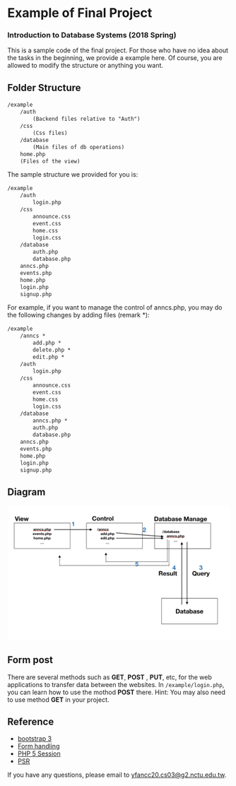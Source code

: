 # Example of Final Project

### Introduction to Database Systems (2018 Spring)

This is a sample code of the final project. For those who have no idea about the tasks in the beginning, we provide a example here. Of course, you are allowed to  modify the structure or anything you want.

## Folder Structure
```
/example
	/auth
		(Backend files relative to "Auth")
	/css
		(Css files)
	/database
		(Main files of db operations)
	home.php
	(Files of the view)
```

The sample structure we provided for you is:
```
/example
	/auth
		login.php
	/css
		announce.css
		event.css
		home.css
		login.css
	/database
		auth.php
		database.php
	anncs.php
	events.php
	home.php
	login.php
	signup.php
```

For example, if you want to manage the control of anncs.php, you may do the following changes by adding files (remark \*):
```
/example
	/anncs *
		add.php *
		delete.php *
		edit.php *
	/auth
		login.php
	/css
		announce.css
		event.css
		home.css
		login.css
	/database
		anncs.php *
		auth.php
		database.php
	anncs.php
	events.php
	home.php
	login.php
	signup.php
```

## Diagram
![Alt text](diagram.png?raw=true "Diagram")

## Form post
There are several methods such as **GET**, **POST** , **PUT**, etc, for the web applications to transfer data between the websites.
In `/example/login.php`, you can learn how to use the mothod **POST** there.
Hint: You may also need to use method **GET** in your project.


## Reference
- [bootstrap 3](http://getbootstrap.com/docs/3.3/)
- [Form handling](https://www.w3schools.com/php/php_forms.asp)
- [PHP 5 Session](https://www.w3schools.com/php/php_sessions.asp)
- [PSR](https://www.php-fig.org/psr/)

If you have any questions, please email to yfancc20.cs03@g2.nctu.edu.tw.